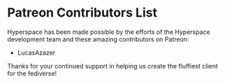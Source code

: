 # Patreon Contributors List

Hyperspace has been made possible by the efforts of the Hyperspace development team and these amazing contributors on Patreon:

- LucasAzazer

Thanks for your continued support in helping us create the fluffiest client for the fediverse!